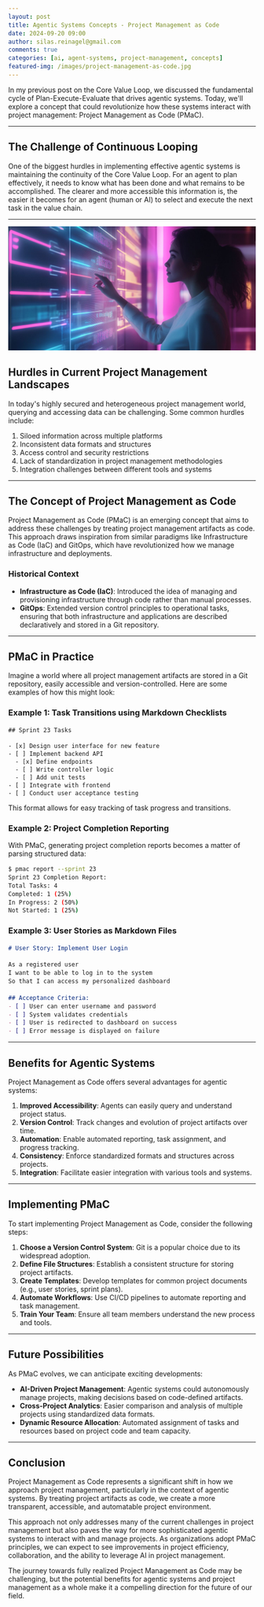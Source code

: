 ```yaml
---
layout: post
title: Agentic Systems Concepts - Project Management as Code
date: 2024-09-20 09:00
author: silas.reinagel@gmail.com
comments: true
categories: [ai, agent-systems, project-management, concepts]
featured-img: /images/project-management-as-code.jpg
---
```


In my previous post on the Core Value Loop, we discussed the fundamental cycle of Plan-Execute-Evaluate that drives agentic systems. Today, we'll explore a concept that could revolutionize how these systems interact with project management: Project Management as Code (PMaC).

---

## The Challenge of Continuous Looping

One of the biggest hurdles in implementing effective agentic systems is maintaining the continuity of the Core Value Loop. For an agent to plan effectively, it needs to know what has been done and what remains to be accomplished. The clearer and more accessible this information is, the easier it becomes for an agent (human or AI) to select and execute the next task in the value chain.

---

<img src="/images/project-management-as-code.jpg" alt="Project Management as Code Concept"/>

## Hurdles in Current Project Management Landscapes

In today's highly secured and heterogeneous project management world, querying and accessing data can be challenging. Some common hurdles include:

1. Siloed information across multiple platforms
2. Inconsistent data formats and structures
3. Access control and security restrictions
4. Lack of standardization in project management methodologies
5. Integration challenges between different tools and systems

---

## The Concept of Project Management as Code

Project Management as Code (PMaC) is an emerging concept that aims to address these challenges by treating project management artifacts as code. This approach draws inspiration from similar paradigms like Infrastructure as Code (IaC) and GitOps, which have revolutionized how we manage infrastructure and deployments.

### Historical Context

- **Infrastructure as Code (IaC)**: Introduced the idea of managing and provisioning infrastructure through code rather than manual processes.
- **GitOps**: Extended version control principles to operational tasks, ensuring that both infrastructure and applications are described declaratively and stored in a Git repository.

---

## PMaC in Practice

Imagine a world where all project management artifacts are stored in a Git repository, easily accessible and version-controlled. Here are some examples of how this might look:

### Example 1: Task Transitions using Markdown Checklists

```
## Sprint 23 Tasks

- [x] Design user interface for new feature
- [ ] Implement backend API
  - [x] Define endpoints
  - [ ] Write controller logic
  - [ ] Add unit tests
- [ ] Integrate with frontend
- [ ] Conduct user acceptance testing
```

This format allows for easy tracking of task progress and transitions.

### Example 2: Project Completion Reporting

With PMaC, generating project completion reports becomes a matter of parsing structured data:

```bash
$ pmac report --sprint 23
Sprint 23 Completion Report:
Total Tasks: 4
Completed: 1 (25%)
In Progress: 2 (50%)
Not Started: 1 (25%)
```

### Example 3: User Stories as Markdown Files

```markdown:US-001-login-feature.md
# User Story: Implement User Login

As a registered user
I want to be able to log in to the system
So that I can access my personalized dashboard

## Acceptance Criteria:
- [ ] User can enter username and password
- [ ] System validates credentials
- [ ] User is redirected to dashboard on success
- [ ] Error message is displayed on failure
```

---

## Benefits for Agentic Systems

Project Management as Code offers several advantages for agentic systems:

1. **Improved Accessibility**: Agents can easily query and understand project status.
2. **Version Control**: Track changes and evolution of project artifacts over time.
3. **Automation**: Enable automated reporting, task assignment, and progress tracking.
4. **Consistency**: Enforce standardized formats and structures across projects.
5. **Integration**: Facilitate easier integration with various tools and systems.

---

## Implementing PMaC

To start implementing Project Management as Code, consider the following steps:

1. **Choose a Version Control System**: Git is a popular choice due to its widespread adoption.
2. **Define File Structures**: Establish a consistent structure for storing project artifacts.
3. **Create Templates**: Develop templates for common project documents (e.g., user stories, sprint plans).
4. **Automate Workflows**: Use CI/CD pipelines to automate reporting and task management.
5. **Train Your Team**: Ensure all team members understand the new process and tools.

---

## Future Possibilities

As PMaC evolves, we can anticipate exciting developments:

- **AI-Driven Project Management**: Agentic systems could autonomously manage projects, making decisions based on code-defined artifacts.
- **Cross-Project Analytics**: Easier comparison and analysis of multiple projects using standardized data formats.
- **Dynamic Resource Allocation**: Automated assignment of tasks and resources based on project code and team capacity.

---

## Conclusion

Project Management as Code represents a significant shift in how we approach project management, particularly in the context of agentic systems. By treating project artifacts as code, we create a more transparent, accessible, and automatable project environment.

This approach not only addresses many of the current challenges in project management but also paves the way for more sophisticated agentic systems to interact with and manage projects. As organizations adopt PMaC principles, we can expect to see improvements in project efficiency, collaboration, and the ability to leverage AI in project management.

The journey towards fully realized Project Management as Code may be challenging, but the potential benefits for agentic systems and project management as a whole make it a compelling direction for the future of our field.
